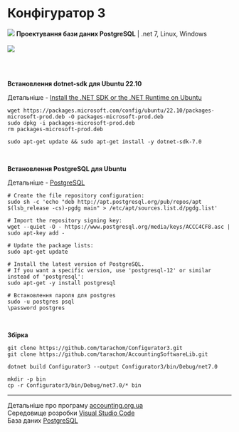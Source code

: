 # Конфігуратор 3

<img src="https://accounting.org.ua/images/configuration.png?v=3" /> <b>Проектування бази даних PostgreSQL</b> | .net 7, Linux, Windows <br/><br/>
<img src="https://accounting.org.ua/images/configurator1.png" />

<br/>
<br/>

 <b>Встановлення dotnet-sdk для Ubuntu 22.10</b>
 
 Детальніше - [Install the .NET SDK or the .NET Runtime on Ubuntu](https://learn.microsoft.com/uk-ua/dotnet/core/install/linux-ubuntu)<br/>
 
    wget https://packages.microsoft.com/config/ubuntu/22.10/packages-microsoft-prod.deb -O packages-microsoft-prod.deb
    sudo dpkg -i packages-microsoft-prod.deb
    rm packages-microsoft-prod.deb
    
    sudo apt-get update && sudo apt-get install -y dotnet-sdk-7.0

<br/>

 <b>Встановлення PostgreSQL для Ubuntu</b>
 
 Детальніше - [PostgreSQL](https://www.postgresql.org/download/linux/ubuntu/)<br/>
 
    # Create the file repository configuration:
    sudo sh -c 'echo "deb http://apt.postgresql.org/pub/repos/apt $(lsb_release -cs)-pgdg main" > /etc/apt/sources.list.d/pgdg.list'
    
    # Import the repository signing key:
    wget --quiet -O - https://www.postgresql.org/media/keys/ACCC4CF8.asc | sudo apt-key add -
    
    # Update the package lists:
    sudo apt-get update
    
    # Install the latest version of PostgreSQL.
    # If you want a specific version, use 'postgresql-12' or similar instead of 'postgresql':
    sudo apt-get -y install postgresql

    # Встановлення пароля для postgres
    sudo -u postgres psql
    \password postgres

<br/>

 <b>Збірка</b>
    
    git clone https://github.com/tarachom/Configurator3.git
    git clone https://github.com/tarachom/AccountingSoftwareLib.git
    
    dotnet build Configurator3 --output Configurator3/bin/Debug/net7.0
    
    mkdir -p bin
    cp -r Configurator3/bin/Debug/net7.0/* bin

<hr />
 
Детальніше про програму [accounting.org.ua](https://accounting.org.ua/configurator.html)<br/>
Середовище розробки [Visual Studio Code](https://code.visualstudio.com)<br/>
База даних [PostgreSQL](https://www.enterprisedb.com/downloads/postgres-postgresql-downloads)<br/>
